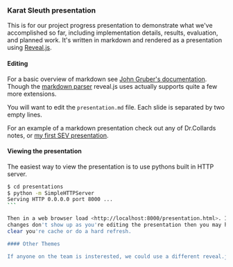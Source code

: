 ### Karat Sleuth presentation

This is for our project progress presentation to demonstrate what we've accomplished so far, including implementation details, results, evaluation, and planned work. It's written in markdown and
rendered as a presentation using
[Reveal.js](https://github.com/hakimel/reveal.js).

#### Editing

For a basic overview of markdown see [John Gruber's
documentation](http://daringfireball.net/projects/markdown/). Though the
[markdown parser](https://github.com/chjj/marked) reveal.js uses actually
supports quite a few more extensions.

You will want to edit the `presentation.md` file. Each slide is separated by
two empty lines. 

For an example of a markdown presentation check out any of Dr.Collards notes,
or [my first SEV
presentation](https://github.com/EvanPurkhiser/Presentations/blob/gh-pages/presentations/04-09-13-SEV-software-aging.md).

#### Viewing the presentation

The easiest way to view the presentation is to use pythons built in HTTP
server.

````sh
$ cd presentations
$ python -m SimpleHTTPServer
Serving HTTP 0.0.0.0 port 8000 ...
```

Then in a web browser load <http://localhost:8000/presentation.html>. If your
changes don't show up as you're editing the presentation then you may have to
clear you're cache or do a hard refresh.

#### Other Themes

If anyone on the team is insterested, we could use a different reveal.js theme. Check them out [here](http://lab.hakim.se/reveal-js/#/themes).
